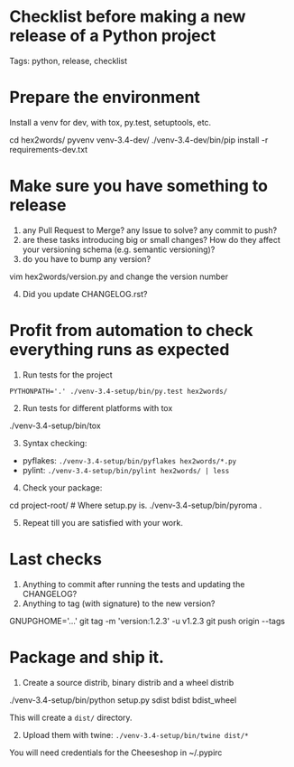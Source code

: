 # Checklist before making a new release of a Python project

Tags: python, release, checklist


# Prepare the environment

Install a venv for dev, with tox, py.test, setuptools, etc.

  cd hex2words/
  pyvenv venv-3.4-dev/
  ./venv-3.4-dev/bin/pip install -r requirements-dev.txt


# Make sure you have something to release

1. any Pull Request to Merge? any Issue to solve? any commit to push?
2. are these tasks introducing big or small changes? How do they affect your versioning schema (e.g. semantic versioning)?
3. do you have to bump any version?

  vim hex2words/version.py
  and change the version number

4. Did you update CHANGELOG.rst?


# Profit from automation to check everything runs as expected

1. Run tests for the project

  `PYTHONPATH='.' ./venv-3.4-setup/bin/py.test hex2words/`

2. Run tests for different platforms with tox

  ./venv-3.4-setup/bin/tox

3. Syntax checking:

  * pyflakes: `./venv-3.4-setup/bin/pyflakes hex2words/*.py`
  * pylint: `./venv-3.4-setup/bin/pylint hex2words/ | less`

4. Check your package:

  cd project-root/  # Where setup.py is.
  ./venv-3.4-setup/bin/pyroma .

5. Repeat till you are satisfied with your work.

# Last checks

1. Anything to commit after running the tests and updating the CHANGELOG?
2. Anything to tag (with signature) to the new version?

  GNUPGHOME='...' git tag -m 'version:1.2.3' -u <gpg-fpr> v1.2.3 <commit-hash>
  git push origin --tags

# Package and ship it.

1. Create a source distrib, binary distrib and a wheel distrib

  ./venv-3.4-setup/bin/python setup.py sdist bdist bdist_wheel

  This will create a `dist/` directory.

2. Upload them with twine: `./venv-3.4-setup/bin/twine dist/*`

  You will need credentials for the Cheeseshop in ~/.pypirc

